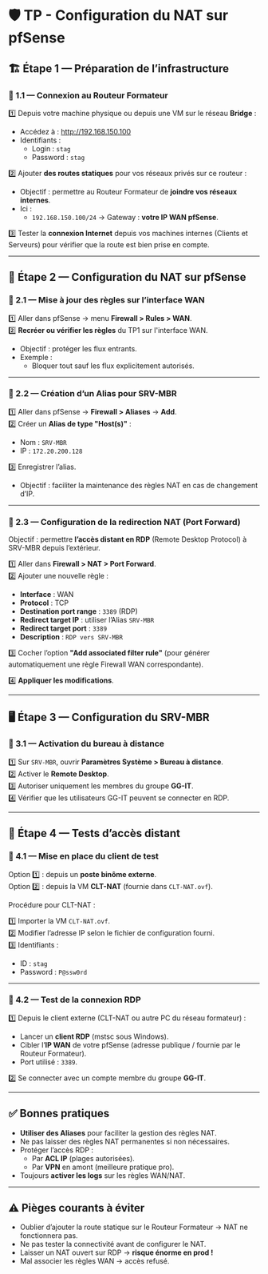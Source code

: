 # 🛡️ TP - Configuration du NAT sur pfSense

## 🏗️ Étape 1 — Préparation de l’infrastructure

### 🔸 1.1 — Connexion au Routeur Formateur

1️⃣ Depuis votre machine physique ou depuis une VM sur le réseau **Bridge** :

- Accédez à : http://192.168.150.100
- Identifiants :
    - Login : `stag`
    - Password : `stag`

2️⃣ Ajouter **des routes statiques** pour vos réseaux privés sur ce routeur :

- Objectif : permettre au Routeur Formateur de **joindre vos réseaux internes**.
- Ici :
    - `192.168.150.100/24` → Gateway : **votre IP WAN pfSense**.


3️⃣ Tester la **connexion Internet** depuis vos machines internes (Clients et Serveurs) pour vérifier que la route est bien prise en compte.

---

## 🔐 Étape 2 — Configuration du NAT sur pfSense

### 🔸 2.1 — Mise à jour des règles sur l’interface WAN

1️⃣ Aller dans pfSense → menu **Firewall > Rules > WAN**.  
2️⃣ **Recréer ou vérifier les règles** du TP1 sur l'interface WAN.

- Objectif : protéger les flux entrants.
- Exemple :
    - Bloquer tout sauf les flux explicitement autorisés.

---

### 🔸 2.2 — Création d’un **Alias** pour SRV-MBR

1️⃣ Aller dans pfSense → **Firewall > Aliases** → **Add**.  
2️⃣ Créer un **Alias de type "Host(s)"** :

- Nom : `SRV-MBR`
- IP : `172.20.200.128`

3️⃣ Enregistrer l’alias.

- Objectif : faciliter la maintenance des règles NAT en cas de changement d’IP.

---

### 🔸 2.3 — Configuration de la redirection NAT (Port Forward)

Objectif : permettre **l’accès distant en RDP** (Remote Desktop Protocol) à SRV-MBR depuis l’extérieur.

1️⃣ Aller dans **Firewall > NAT > Port Forward**.  
2️⃣ Ajouter une nouvelle règle :

- **Interface** : WAN
- **Protocol** : TCP
- **Destination port range** : `3389` (RDP)
- **Redirect target IP** : utiliser l’Alias `SRV-MBR`
- **Redirect target port** : `3389`
- **Description** : `RDP vers SRV-MBR`

3️⃣ Cocher l’option **"Add associated filter rule"** (pour générer automatiquement une règle Firewall WAN correspondante).

4️⃣ **Appliquer les modifications**.

---

## 🖥️ Étape 3 — Configuration du SRV-MBR

### 🔸 3.1 — Activation du bureau à distance

1️⃣ Sur `SRV-MBR`, ouvrir **Paramètres Système > Bureau à distance**.  
2️⃣ Activer le **Remote Desktop**.  
3️⃣ Autoriser uniquement les membres du groupe **GG-IT**.  
4️⃣ Vérifier que les utilisateurs GG-IT peuvent se connecter en RDP.

---

## 🧪 Étape 4 — Tests d’accès distant

### 🔸 4.1 — Mise en place du client de test

Option 1️⃣ : depuis un **poste binôme externe**.  
Option 2️⃣ : depuis la VM **CLT-NAT** (fournie dans `CLT-NAT.ovf`).

Procédure pour CLT-NAT :

1️⃣ Importer la VM `CLT-NAT.ovf`.  
2️⃣ Modifier l’adresse IP selon le fichier de configuration fourni.  
3️⃣ Identifiants :

- ID : `stag`
- Password : `P@ssw0rd`

---

### 🔸 4.2 — Test de la connexion RDP

1️⃣ Depuis le client externe (CLT-NAT ou autre PC du réseau formateur) :

- Lancer un **client RDP** (mstsc sous Windows).
- Cibler l’**IP WAN** de votre pfSense (adresse publique / fournie par le Routeur Formateur).
- Port utilisé : `3389`.

2️⃣ Se connecter avec un compte membre du groupe **GG-IT**.

---

## ✅ Bonnes pratiques

- **Utiliser des Aliases** pour faciliter la gestion des règles NAT.
- Ne pas laisser des règles NAT permanentes si non nécessaires.
- Protéger l’accès RDP :
    - Par **ACL IP** (plages autorisées).
    - Par **VPN** en amont (meilleure pratique pro).
- Toujours **activer les logs** sur les règles WAN/NAT.

---

## ⚠️ Pièges courants à éviter

- Oublier d’ajouter la route statique sur le Routeur Formateur → NAT ne fonctionnera pas.
- Ne pas tester la connectivité avant de configurer le NAT.
- Laisser un NAT ouvert sur RDP → **risque énorme en prod !**
- Mal associer les règles WAN → accès refusé.